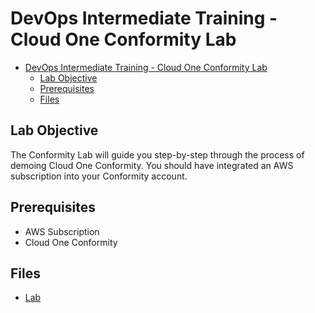 # DevOps Intermediate Training - Cloud One Conformity Lab

- [DevOps Intermediate Training - Cloud One Conformity Lab](#devops-intermediate-training---cloud-one-conformity-lab)
  - [Lab Objective](#lab-objective)
  - [Prerequisites](#prerequisites)
  - [Files](#files)

## Lab Objective

The Conformity Lab will guide you step-by-step through the process of demoing Cloud One Conformity. You should have integrated an AWS subscription into your Conformity account.

## Prerequisites

- AWS Subscription
- Cloud One Conformity

## Files

- [Lab](./demoing.md)
